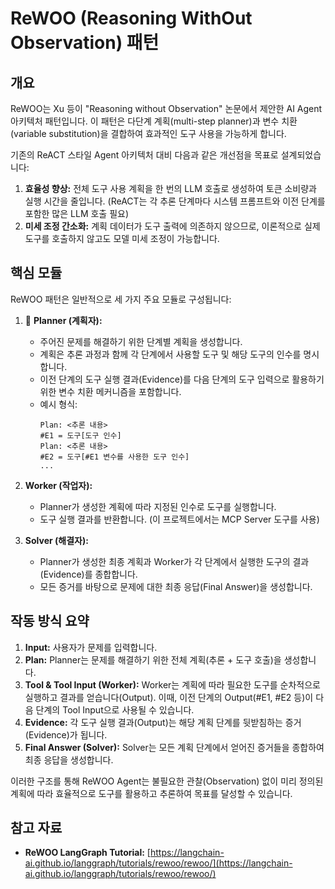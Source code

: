 # ReWOO (Reasoning WithOut Observation) 패턴

## 개요

ReWOO는 Xu 등이 "Reasoning without Observation" 논문에서 제안한 AI Agent 아키텍처 패턴입니다. 이 패턴은 다단계 계획(multi-step planner)과 변수 치환(variable substitution)을 결합하여 효과적인 도구 사용을 가능하게 합니다.

기존의 ReACT 스타일 Agent 아키텍처 대비 다음과 같은 개선점을 목표로 설계되었습니다:

1.  **효율성 향상:** 전체 도구 사용 계획을 한 번의 LLM 호출로 생성하여 토큰 소비량과 실행 시간을 줄입니다. (ReACT는 각 추론 단계마다 시스템 프롬프트와 이전 단계를 포함한 많은 LLM 호출 필요)
2.  **미세 조정 간소화:** 계획 데이터가 도구 출력에 의존하지 않으므로, 이론적으로 실제 도구를 호출하지 않고도 모델 미세 조정이 가능합니다.

## 핵심 모듈

ReWOO 패턴은 일반적으로 세 가지 주요 모듈로 구성됩니다:

1.  🧠 **Planner (계획자):**
    *   주어진 문제를 해결하기 위한 단계별 계획을 생성합니다.
    *   계획은 추론 과정과 함께 각 단계에서 사용할 도구 및 해당 도구의 인수를 명시합니다.
    *   이전 단계의 도구 실행 결과(Evidence)를 다음 단계의 도구 입력으로 활용하기 위한 변수 치환 메커니즘을 포함합니다.
    *   예시 형식:
        ```
        Plan: <추론 내용>
        #E1 = 도구[도구 인수]
        Plan: <추론 내용>
        #E2 = 도구[#E1 변수를 사용한 도구 인수]
        ...
        ```

2.  **Worker (작업자):**
    *   Planner가 생성한 계획에 따라 지정된 인수로 도구를 실행합니다.
    *   도구 실행 결과를 반환합니다. (이 프로젝트에서는 MCP Server 도구를 사용)

3.  **Solver (해결자):**
    *   Planner가 생성한 최종 계획과 Worker가 각 단계에서 실행한 도구의 결과(Evidence)를 종합합니다.
    *   모든 증거를 바탕으로 문제에 대한 최종 응답(Final Answer)을 생성합니다.

## 작동 방식 요약

1.  **Input:** 사용자가 문제를 입력합니다.
2.  **Plan:** Planner는 문제를 해결하기 위한 전체 계획(추론 + 도구 호출)을 생성합니다.
3.  **Tool & Tool Input (Worker):** Worker는 계획에 따라 필요한 도구를 순차적으로 실행하고 결과를 얻습니다(Output). 이때, 이전 단계의 Output(#E1, #E2 등)이 다음 단계의 Tool Input으로 사용될 수 있습니다.
4.  **Evidence:** 각 도구 실행 결과(Output)는 해당 계획 단계를 뒷받침하는 증거(Evidence)가 됩니다.
5.  **Final Answer (Solver):** Solver는 모든 계획 단계에서 얻어진 증거들을 종합하여 최종 응답을 생성합니다.

이러한 구조를 통해 ReWOO Agent는 불필요한 관찰(Observation) 없이 미리 정의된 계획에 따라 효율적으로 도구를 활용하고 추론하여 목표를 달성할 수 있습니다.

## 참고 자료

*   **ReWOO LangGraph Tutorial:** [https://langchain-ai.github.io/langgraph/tutorials/rewoo/rewoo/](https://langchain-ai.github.io/langgraph/tutorials/rewoo/rewoo/) 